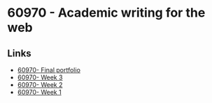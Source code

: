 # 60970 - Academic writing for the web

## Links
- [60970- Final portfolio](https://htmlpreview.github.io/?https://github.com/ShwetaR2025/60970/blob/main/final-portfolio/index.html)
- [60970- Week 3](https://htmlpreview.github.io/?https://github.com/ShwetaR2025/60970/blob/main/week3/index.html)
- [60970- Week 2](https://htmlpreview.github.io/?https://github.com/ShwetaR2025/60970/blob/main/week2/index.html)
- [60970- Week 1](https://htmlpreview.github.io/?https://github.com/ShwetaR2025/60970/blob/main/week1/index.html)
